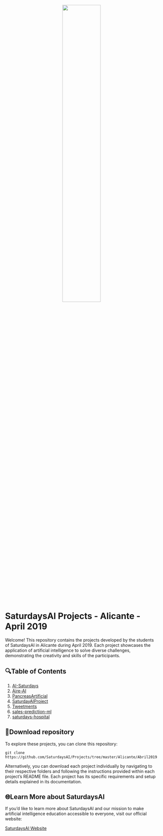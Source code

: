 <p align="center"><img width="50%" src="https://saturdaysai.github.io/saturdaysai/images/logo.png" /></p>

# SaturdaysAI Projects - Alicante - April 2019

Welcome! This repository contains the projects developed by the students of SaturdaysAI in Alicante during April 2019. Each project showcases the application of artificial intelligence to solve diverse challenges, demonstrating the creativity and skills of the participants.

## 🔍Table of Contents

1) [AI-Saturdays](https://github.com/SaturdaysAI/Projects/tree/master/Alicante/Abril2019/AI-Saturdays)
2) [Aire-AI](https://github.com/SaturdaysAI/Projects/tree/master/Alicante/Abril2019/Aire-AI)
3) [PancreasArtificial](https://github.com/SaturdaysAI/Projects/tree/master/Alicante/Abril2019/PancreasArtificial)
4) [SaturdayAIProject](https://github.com/SaturdaysAI/Projects/tree/master/Alicante/Abril2019/SaturdayAIProject)
5) [Tweetments](https://github.com/SaturdaysAI/Projects/tree/master/Alicante/Abril2019/Tweetments)
6) [sales-prediction-ml](https://github.com/SaturdaysAI/Projects/tree/master/Alicante/Abril2019/sales-prediction-ml)
7) [saturdays-hospital](https://github.com/SaturdaysAI/Projects/tree/master/Alicante/Abril2019/saturdays-hospital)

## 💾Download repository

To explore these projects, you can clone this repository:
```
git clone https://github.com/SaturdaysAI/Projects/tree/master/Alicante/Abril2019.git
```
Alternatively, you can download each project individually by navigating to their respective folders and following the instructions provided within each project’s README file.
Each project has its specific requirements and setup details explained in its documentation.

## 🌐Learn More about SaturdaysAI

If you’d like to learn more about SaturdaysAI and our mission to make artificial intelligence education accessible to everyone, visit our official website:

[SaturdaysAI Website](https://saturdays.ai/)

